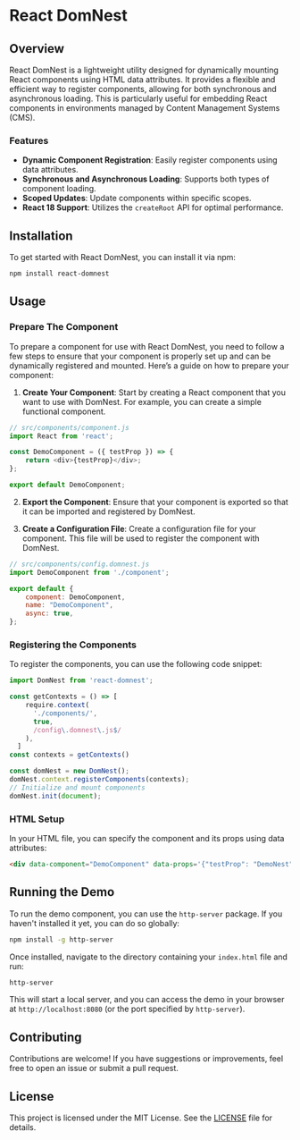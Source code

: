 # React DomNest

## Overview

React DomNest is a lightweight utility designed for dynamically mounting React components using HTML data attributes. It provides a flexible and efficient way to register components, allowing for both synchronous and asynchronous loading. This is particularly useful for embedding React components in environments managed by Content Management Systems (CMS).

### Features

- **Dynamic Component Registration**: Easily register components using data attributes.
- **Synchronous and Asynchronous Loading**: Supports both types of component loading.
- **Scoped Updates**: Update components within specific scopes.
- **React 18 Support**: Utilizes the `createRoot` API for optimal performance.

## Installation

To get started with React DomNest, you can install it via npm:

```bash
npm install react-domnest
```

## Usage

### Prepare The Component

To prepare a component for use with React DomNest, you need to follow a few steps to ensure that your component is properly set up and can be dynamically registered and mounted. Here’s a guide on how to prepare your component:

1. **Create Your Component**: Start by creating a React component that you want to use with DomNest. For example, you can create a simple functional component.

```javascript
// src/components/component.js
import React from 'react';

const DemoComponent = ({ testProp }) => {
    return <div>{testProp}</div>;
};

export default DemoComponent;
```

2. **Export the Component**: Ensure that your component is exported so that it can be imported and registered by DomNest.

3. **Create a Configuration File**: Create a configuration file for your component. This file will be used to register the component with DomNest.

```javascript
// src/components/config.domnest.js
import DemoComponent from './component';

export default {
    component: DemoComponent,
    name: "DemoComponent",
    async: true,
};
```


### Registering the Components

To register the components, you can use the following code snippet:

```javascript
import DomNest from 'react-domnest';

const getContexts = () => [
    require.context(
      './components/',
      true,
      /config\.domnest\.js$/
    ),
  ]
const contexts = getContexts()

const domNest = new DomNest();
domNest.context.registerComponents(contexts);
// Initialize and mount components
domNest.init(document);
```

### HTML Setup

In your HTML file, you can specify the component and its props using data attributes:

```html
<div data-component="DemoComponent" data-props='{"testProp": "DemoNest"}'></div>
```


## Running the Demo

To run the demo component, you can use the `http-server` package. If you haven't installed it yet, you can do so globally:

```bash
npm install -g http-server
```

Once installed, navigate to the directory containing your `index.html` file and run:

```bash
http-server
```

This will start a local server, and you can access the demo in your browser at `http://localhost:8080` (or the port specified by `http-server`).


## Contributing

Contributions are welcome! If you have suggestions or improvements, feel free to open an issue or submit a pull request.

## License

This project is licensed under the MIT License. See the [LICENSE](LICENSE) file for details.